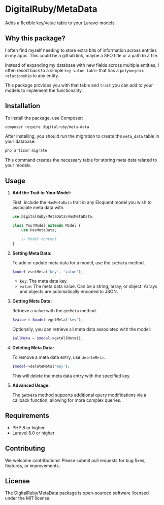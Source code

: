 # DigitalRuby/MetaData

Adds a flexible key/value table to your Laravel models.

## Why this package?

I often find myself needing to store extra bits of information across entities in my apps. This could be a github link, maybe a SEO title or a path to a file. 

Instead of expanding my database with new fields across multiple entities, I often resort back to a simple `key value table` that has a `polymorphic relationship` to any entity.

This package provides you with that table and `trait` you can add to your models to implement the functionality.

## Installation

To install the package, use Composer:

```bash
composer require digitalruby/meta-data
```

After installing, you should run the migration to create the `meta_data` table in your database:

```bash
php artisan migrate
```

This command creates the necessary table for storing meta data related to your models.

## Usage

1. **Add the Trait to Your Model:**

   First, include the `HasMetaData` trait in any Eloquent model you wish to associate meta data with.

   ```php
   use DigitalRuby\MetaData\HasMetaData;

   class YourModel extends Model {
       use HasMetaData;

       // Model content
   }
   ```

2. **Setting Meta Data:**

   To add or update meta data for a model, use the `setMeta` method.

   ```php
   $model->setMeta('key', 'value');
   ```

   - `key`: The meta data key.
   - `value`: The meta data value. Can be a string, array, or object. Arrays and objects are automatically encoded to JSON.

3. **Getting Meta Data:**

   Retrieve a value with the `getMeta` method.

   ```php
   $value = $model->getMeta('key');
   ```

   Optionally, you can retrieve all meta data associated with the model:

   ```php
   $allMeta = $model->getAllMeta();
   ```

4. **Deleting Meta Data:**

   To remove a meta data entry, use `deleteMeta`.

   ```php
   $model->deleteMeta('key');
   ```

   This will delete the meta data entry with the specified key.

5. **Advanced Usage:**

   The `getMeta` method supports additional query modifications via a callback function, allowing for more complex queries.

## Requirements

- PHP 8 or higher
- Laravel 8.0 or higher

## Contributing

We welcome contributions! Please submit pull requests for bug fixes, features, or improvements.

## License

The DigitalRuby/MetaData package is open-sourced software licensed under the MIT license.

